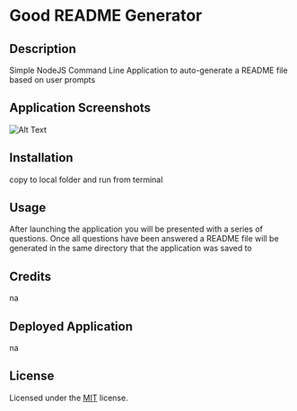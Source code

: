 
  # Good README Generator 


  ## Description 

  Simple NodeJS Command Line Application to auto-generate a README file based on user prompts 


  ## Application Screenshots
  ![Alt Text](url) 


  ## Installation 

  copy to local folder and run from terminal
  ## Usage 

  After launching the application you will be presented with a series of questions. Once all questions have been answered a README file will be generated in the same directory that the application was saved to 


  ## Credits 

  na 


  ## Deployed Application 

  na 


  ## License 

  Licensed under the [MIT](LICENSE) license.
  